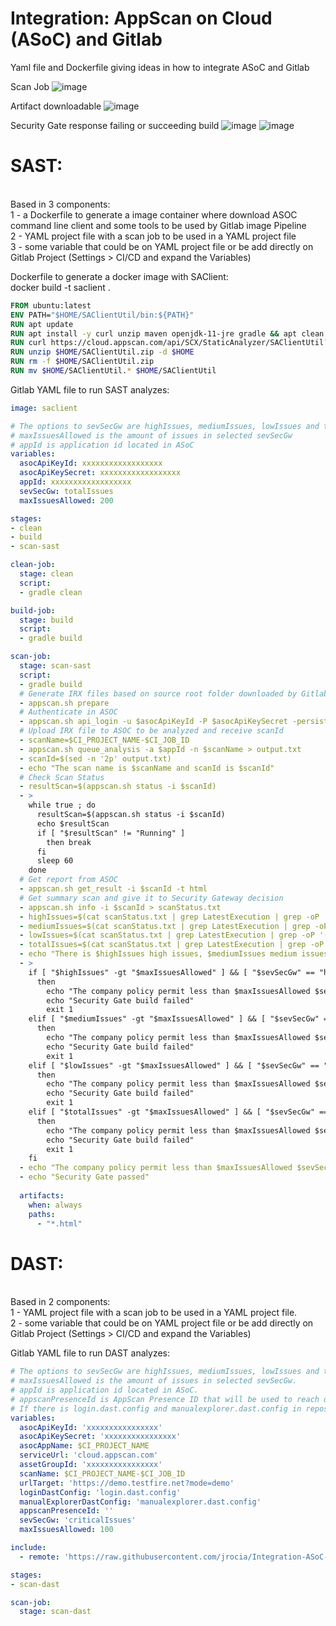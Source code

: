 # Integration: AppScan on Cloud (ASoC) and Gitlab
Yaml file and Dockerfile giving ideas in how to integrate ASoC and Gitlab

Scan Job
![image](https://user-images.githubusercontent.com/69405400/144601178-9bc8c675-a2dd-44c4-a312-908800be1472.png)

Artifact downloadable
![image](https://user-images.githubusercontent.com/69405400/144601700-40bfa642-a776-4e4f-ba05-e96f4324ef19.png)

Security Gate response failing or succeeding build
![image](https://user-images.githubusercontent.com/69405400/144601954-ae41e5ea-a9fa-464b-b931-36cd0887723b.png)
![image](https://user-images.githubusercontent.com/69405400/144602140-3e4320f3-a86c-44a1-93ed-5ad7f5fa3348.png)


<b><h1>SAST:</b></h1><br>
Based in 3 components:<br>
1 - a Dockerfile to generate a image container where download ASOC command line client and some tools to be used by Gitlab image Pipeline<br>
2 - YAML project file with a scan job to be used in a YAML project file<br>
3 - some variable that could be on YAML project file or be add directly on Gitlab Project (Settings > CI/CD and expand the Variables)<br>

Dockerfile to generate a docker image with SAClient:</br> 
docker build -t saclient .
````dockerfile
FROM ubuntu:latest
ENV PATH="$HOME/SAClientUtil/bin:${PATH}"
RUN apt update
RUN apt install -y curl unzip maven openjdk-11-jre gradle && apt clean
RUN curl https://cloud.appscan.com/api/SCX/StaticAnalyzer/SAClientUtil?os=linux > $HOME/SAClientUtil.zip
RUN unzip $HOME/SAClientUtil.zip -d $HOME
RUN rm -f $HOME/SAClientUtil.zip
RUN mv $HOME/SAClientUtil.* $HOME/SAClientUtil
````

Gitlab YAML file to run SAST analyzes:
````yaml
image: saclient

# The options to sevSecGw are highIssues, mediumIssues, lowIssues and totalIssues
# maxIssuesAllowed is the amount of issues in selected sevSecGw
# appId is application id located in ASoC 
variables:
  asocApiKeyId: xxxxxxxxxxxxxxxxxx
  asocApiKeySecret: xxxxxxxxxxxxxxxxxx
  appId: xxxxxxxxxxxxxxxxxx
  sevSecGw: totalIssues
  maxIssuesAllowed: 200

stages:
- clean
- build
- scan-sast

clean-job:
  stage: clean
  script:
  - gradle clean

build-job:
  stage: build
  script:
  - gradle build

scan-job:
  stage: scan-sast
  script:
  - gradle build
  # Generate IRX files based on source root folder downloaded by Gitlab
  - appscan.sh prepare
  # Authenticate in ASOC
  - appscan.sh api_login -u $asocApiKeyId -P $asocApiKeySecret -persist
  # Upload IRX file to ASOC to be analyzed and receive scanId
  - scanName=$CI_PROJECT_NAME-$CI_JOB_ID
  - appscan.sh queue_analysis -a $appId -n $scanName > output.txt
  - scanId=$(sed -n '2p' output.txt)
  - echo "The scan name is $scanName and scanId is $scanId"
  # Check Scan Status
  - resultScan=$(appscan.sh status -i $scanId)
  - >
    while true ; do 
      resultScan=$(appscan.sh status -i $scanId)
      echo $resultScan
      if [ "$resultScan" != "Running" ]
        then break
      fi
      sleep 60
    done
  # Get report from ASOC
  - appscan.sh get_result -i $scanId -t html
  # Get summary scan and give it to Security Gateway decision
  - appscan.sh info -i $scanId > scanStatus.txt
  - highIssues=$(cat scanStatus.txt | grep LatestExecution | grep -oP '(?<="NHighIssues":)[^,]*')
  - mediumIssues=$(cat scanStatus.txt | grep LatestExecution | grep -oP '(?<="NMediumIssues":)[^,]*')
  - lowIssues=$(cat scanStatus.txt | grep LatestExecution | grep -oP '(?<="NLowIssues":)[^,]*')
  - totalIssues=$(cat scanStatus.txt | grep LatestExecution | grep -oP '(?<="NIssuesFound":)[^,]*')
  - echo "There is $highIssues high issues, $mediumIssues medium issues and $lowIssues low issues."
  - >
    if [ "$highIssues" -gt "$maxIssuesAllowed" ] && [ "$sevSecGw" == "highIssues" ]
      then
        echo "The company policy permit less than $maxIssuesAllowed $sevSecGw severity"
        echo "Security Gate build failed"
        exit 1
    elif [ "$mediumIssues" -gt "$maxIssuesAllowed" ] && [ "$sevSecGw" == "mediumIssues" ]
      then
        echo "The company policy permit less than $maxIssuesAllowed $sevSecGw severity"
        echo "Security Gate build failed"
        exit 1
    elif [ "$lowIssues" -gt "$maxIssuesAllowed" ] && [ "$sevSecGw" == "lowIssues" ]
      then
        echo "The company policy permit less than $maxIssuesAllowed $sevSecGw severity"
        echo "Security Gate build failed"
        exit 1
    elif [ "$totalIssues" -gt "$maxIssuesAllowed" ] && [ "$sevSecGw" == "totalIssues" ]
      then
        echo "The company policy permit less than $maxIssuesAllowed $sevSecGw severity"
        echo "Security Gate build failed"
        exit 1
    fi
  - echo "The company policy permit less than $maxIssuesAllowed $sevSecGw severity"
  - echo "Security Gate passed"
  
  artifacts:
    when: always
    paths:
      - "*.html"
````

<b><h1>DAST:</b></h1><br>
Based in 2 components:<br>
1 - YAML project file with a scan job to be used in a YAML project file.<br>
2 - some variable that could be on YAML project file or be add directly on Gitlab Project (Settings > CI/CD and expand the Variables)<br>

Gitlab YAML file to run DAST analyzes:
````yaml
# The options to sevSecGw are highIssues, mediumIssues, lowIssues and totalIssues.
# maxIssuesAllowed is the amount of issues in selected sevSecGw.
# appId is application id located in ASoC.
# appscanPresenceId is AppScan Presence ID that will be used to reach out URL.
# If there is login.dast.config and manualexplorer.dast.config in repository it will be uploaded and used in Scan otherwise will be ignored.
variables:
  asocApiKeyId: 'xxxxxxxxxxxxxxxx'
  asocApiKeySecret: 'xxxxxxxxxxxxxxxx'
  asocAppName: $CI_PROJECT_NAME
  serviceUrl: 'cloud.appscan.com'
  assetGroupId: 'xxxxxxxxxxxxxxxx'
  scanName: $CI_PROJECT_NAME-$CI_JOB_ID
  urlTarget: 'https://demo.testfire.net?mode=demo'
  loginDastConfig: 'login.dast.config'
  manualExplorerDastConfig: 'manualexplorer.dast.config'
  appscanPresenceId: ''
  sevSecGw: 'criticalIssues'
  maxIssuesAllowed: 100

include:
  - remote: 'https://raw.githubusercontent.com/jrocia/Integration-ASoC-and-Gitlab/main/yaml/appscanasoc_scan_dast.yaml'

stages:
- scan-dast

scan-job:
  stage: scan-dast
````
